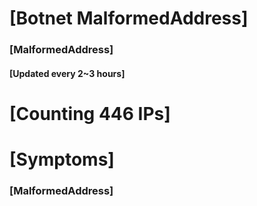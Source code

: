 # [Botnet MalformedAddress]
### [MalformedAddress]
#### [Updated every 2~3 hours]

# [Counting 446 IPs]

# [Symptoms] 
###   [MalformedAddress]
